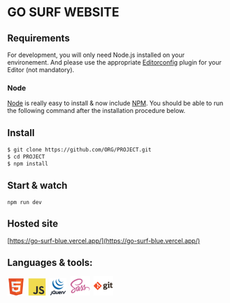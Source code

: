 # GO SURF WEBSITE
## Requirements
For development, you will only need Node.js installed on your environement. And please use the appropriate [Editorconfig](https://editorconfig.org/) plugin for your Editor (not mandatory).
### Node
[Node](https://nodejs.org/) is really easy to install & now include [NPM](https://npmjs.org/). You should be able to run the following command after the installation procedure below.
## Install
```
$ git clone https://github.com/ORG/PROJECT.git
$ cd PROJECT
$ npm install
```
## Start & watch
```
npm run dev

```

## Hosted site
[https://go-surf-blue.vercel.app/](https://go-surf-blue.vercel.app/)

## Languages & tools:
<img src="https://github.com/devicons/devicon/blob/master/icons/html5/html5-original.svg" title="HTML5" alt="HTML" width="40" height="40"/>&nbsp;
<img src="https://github.com/devicons/devicon/blob/master/icons/javascript/javascript-original.svg" title="JavaScript" alt="JavaScript" width="40" height="40"/>&nbsp;
<img src="https://github.com/devicons/devicon/blob/master/icons/jquery/jquery-original-wordmark.svg" title="JQuery" alt="JQuery" width="40" height="40"/>&nbsp;
<img src="https://github.com/devicons/devicon/blob/master/icons/sass/sass-original.svg" title="Sass" alt="Sass" width="45" height="45"/>&nbsp;
<img src="https://github.com/devicons/devicon/blob/master/icons/git/git-original-wordmark.svg" title="Git" alt="Git" width="45" height="45"/>
